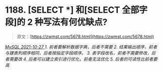 <!--yml
category: 未分类
date: 0001-01-01 00:00:00
--->

# 1188\. [SELECT *] 和[SELECT 全部字段]的 2 种写法有何优缺点?

> 原文：[https://zwmst.com/5678.html](https://zwmst.com/5678.html)

   [ *MySQL* ](https://zwmst.com/mysql)*[ <time datetime="2021-10-28T01:28:13+08:00"> 2021-10-27 </time> ](https://zwmst.com/5678.html)  1.  前者要解析数据字典，后者不需要
2.  结果输出顺序，前者与建表列顺序相同，后者按指定字段顺序。
3.  表字段改名，前者不需要修改，后者需要改
4.  后者可以建立索引进行优化，前者无法优化
5.  后者的可读性比前者要高*